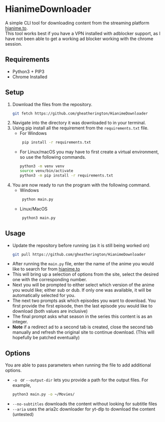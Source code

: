 # HianimeDownloader

A simple CLI tool for downloading content from the streaming platform [hianime.to](hianime.to). \
This tool works best if you have a VPN installed with adblocker support, as I have not been able to get a working ad
blocker working with the chrome session.

## Requirements

* Python3 + PIP3
* Chrome Installed

## Setup

1. Download the files from the repository.
   ```bash
   git fetch https://github.com/gheatherington/HianimeDownloader
    ```
2. Navigate into the directory it was downloaded to in your terminal.
3. Using pip install all the requirement from the ```requirements.txt``` file.
    + For Windows
      ```bash
       pip install -r requirements.txt
      ```
    + For Linux/macOS you may have to first create a virtual environment, so use the following commands.
        ```bash
       python3 -m venv venv
       source venv/bin/activate
       python3 -m pip install -r requirements.txt
        ```
4. You are now ready to run the program with the following command.
    + Windows
      ```bash 
       python main.py
       ```
    + Linux/MacOS
      ```bash
       python3 main.py
      ```

## Usage

+ Update the repository before running (as it is still being worked on)
  ```bash
  git pull https://github.com/gheatherington/HianimeDownloader
    ```
+ After running the ```main.py``` file, enter the name of the anime you would like to search for
  from [hianime.to](hianime.to)
+ This will bring up a selection of options from the site, select the desired one with the corresponding number.
+ Next you will be prompted to either select which version of the anime you would like; either sub or dub. If only one
  was available, it will be automatically selected for you.
+ The next two prompts ask which episodes you want to download. You first provide the first episode, then the last
  episode you would like to download (both values are inclusive)
+ The final prompt asks what season in the series this content is as an integer.
+ __Note__ if a redirect ad to a second tab is created, close the second tab manually and refresh the original site to
  continue download. (This will hopefully be patched eventually)

## Options

You are able to pass parameters when running the file to add additional options.

+ ```-o ``` or ```--output-dir``` lets you provide a path for the output files. For example,
    ```bash
    python3 main.py -o ~/Movies/
    ```
+ ```--no-subtitles``` downloads the content without looking for subtitle files
+ ```--aria``` uses the aria2c downloader for yt-dlp to download the content (untested)
